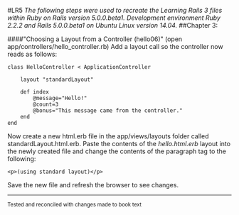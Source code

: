 #LR5
_The following steps were used to recreate the Learning Rails 3 files within Ruby on Rails version 5.0.0.beta1. Development environment Ruby 2.2.2 and Rails 5.0.0.beta1 on Ubuntu Linux version 14.04._
##Chapter 3:

####"Choosing a Layout from a Controller (hello06)"
(open app/controllers/hello_controller.rb) Add a layout call so the controller now reads as follows:

	class HelloController < ApplicationController

		layout "standardLayout"

		def index
			@message="Hello!"
			@count=3
			@bonus="This message came from the controller."
		end
	end

Now create a new html.erb file in the app/views/layouts folder called standardLayout.html.erb. Paste the contents of the _hello.html.erb_ layout into the newly created file and change the contents of the paragraph tag to the following:

	<p>(using standard layout)</p>

Save the new file and refresh the browser to see changes.

***
<sup>Tested and reconciled with changes made to book text</sup>
